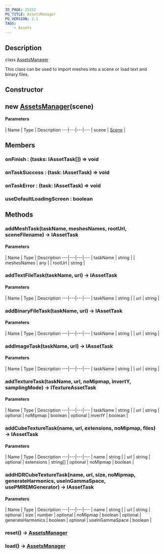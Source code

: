 ```yaml
---
ID_PAGE: 25312
PG_TITLE: AssetsManager
PG_VERSION: 2.1
TAGS:
    - Assets
---
```

## Description

class [AssetsManager](/classes/3.0/AssetsManager)

This class can be used to import meshes into a scene or load text and binary files.

## Constructor

## new [AssetsManager](/classes/3.0/AssetsManager)(scene)



#### Parameters
 | Name | Type | Description
---|---|---|---
 | scene | [Scene](/classes/3.0/Scene) | 

## Members

### onFinish : (tasks: IAssetTask[]) =&gt; void



### onTaskSuccess : (task: IAssetTask) =&gt; void



### onTaskError : (task: IAssetTask) =&gt; void



### useDefaultLoadingScreen : boolean



## Methods

### addMeshTask(taskName, meshesNames, rootUrl, sceneFilename) &rarr; IAssetTask



#### Parameters
 | Name | Type | Description
---|---|---|---
 | taskName | string | 
 | meshesNames | any | 
 | rootUrl | string | 
### addTextFileTask(taskName, url) &rarr; IAssetTask



#### Parameters
 | Name | Type | Description
---|---|---|---
 | taskName | string | 
 | url | string | 
### addBinaryFileTask(taskName, url) &rarr; IAssetTask



#### Parameters
 | Name | Type | Description
---|---|---|---
 | taskName | string | 
 | url | string | 
### addImageTask(taskName, url) &rarr; IAssetTask



#### Parameters
 | Name | Type | Description
---|---|---|---
 | taskName | string | 
 | url | string | 
### addTextureTask(taskName, url, noMipmap, invertY, samplingMode) &rarr; ITextureAssetTask



#### Parameters
 | Name | Type | Description
---|---|---|---
 | taskName | string | 
 | url | string | 
optional | noMipmap | boolean | 
optional | invertY | boolean | 
### addCubeTextureTask(name, url, extensions, noMipmap, files) &rarr; IAssetTask



#### Parameters
 | Name | Type | Description
---|---|---|---
 | name | string | 
 | url | string | 
optional | extensions | string[] | 
optional | noMipmap | boolean | 
### addHDRCubeTextureTask(name, url, size, noMipmap, generateHarmonics, useInGammaSpace, usePMREMGenerator) &rarr; IAssetTask



#### Parameters
 | Name | Type | Description
---|---|---|---
 | name | string | 
 | url | string | 
optional | size | number | 
optional | noMipmap | boolean | 
optional | generateHarmonics | boolean | 
optional | useInGammaSpace | boolean | 
### reset() &rarr; [AssetsManager](/classes/3.0/AssetsManager)


### load() &rarr; [AssetsManager](/classes/3.0/AssetsManager)


